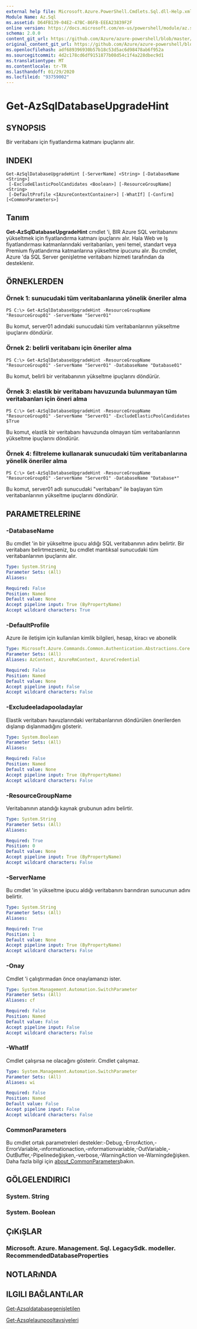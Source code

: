 ```yaml
---
external help file: Microsoft.Azure.PowerShell.Cmdlets.Sql.dll-Help.xml
Module Name: Az.Sql
ms.assetid: D64FB139-04E2-47BC-86FB-EEEA23839F2F
online version: https://docs.microsoft.com/en-us/powershell/module/az.sql/get-azsqldatabaseupgradehint
schema: 2.0.0
content_git_url: https://github.com/Azure/azure-powershell/blob/master/src/Sql/Sql/help/Get-AzSqlDatabaseUpgradeHint.md
original_content_git_url: https://github.com/Azure/azure-powershell/blob/master/src/Sql/Sql/help/Get-AzSqlDatabaseUpgradeHint.md
ms.openlocfilehash: adf689396930b57b18c53d5ac6d98478ab6f952a
ms.sourcegitcommit: 4d2c178cd6df9151877b08d54c1f4a228dbec9d1
ms.translationtype: MT
ms.contentlocale: tr-TR
ms.lasthandoff: 01/29/2020
ms.locfileid: "93759002"
---
```

# Get-AzSqlDatabaseUpgradeHint

## SYNOPSIS
Bir veritabanı için fiyatlandırma katmanı ipuçlarını alır.

## INDEKI

```
Get-AzSqlDatabaseUpgradeHint [-ServerName] <String> [-DatabaseName <String>]
 [-ExcludeElasticPoolCandidates <Boolean>] [-ResourceGroupName] <String>
 [-DefaultProfile <IAzureContextContainer>] [-WhatIf] [-Confirm] [<CommonParameters>]
```

## Tanım
**Get-AzSqlDatabaseUpgradeHint** cmdlet 'i, BIR Azure SQL veritabanını yükseltmek için fiyatlandırma katmanı ipuçlarını alır.
Hala Web ve Iş fiyatlandırması katmanlarındaki veritabanları, yeni temel, standart veya Premium fiyatlandırma katmanlarına yükseltme ipucunu alır.
Bu cmdlet, Azure 'da SQL Server genişletme veritabanı hizmeti tarafından da desteklenir.

## ÖRNEKLERDEN

### Örnek 1: sunucudaki tüm veritabanlarına yönelik öneriler alma
```
PS C:\> Get-AzSqlDatabaseUpgradeHint -ResourceGroupName "ResourceGroup01" -ServerName "Server01"
```

Bu komut, server01 adındaki sunucudaki tüm veritabanlarının yükseltme ipuçlarını döndürür.

### Örnek 2: belirli veritabanı için öneriler alma
```
PS C:\> Get-AzSqlDatabaseUpgradeHint -ResourceGroupName "ResourceGroup01" -ServerName "Server01" -DatabaseName "Database01"
```

Bu komut, belirli bir veritabanının yükseltme ipuçlarını döndürür.

### Örnek 3: elastik bir veritabanı havuzunda bulunmayan tüm veritabanları için öneri alma
```
PS C:\> Get-AzSqlDatabaseUpgradeHint -ResourceGroupName "ResourceGroup01" -ServerName "Server01" -ExcludeElasticPoolCandidates $True
```

Bu komut, elastik bir veritabanı havuzunda olmayan tüm veritabanlarının yükseltme ipuçlarını döndürür.

### Örnek 4: filtreleme kullanarak sunucudaki tüm veritabanlarına yönelik öneriler alma
```
PS C:\> Get-AzSqlDatabaseUpgradeHint -ResourceGroupName "ResourceGroup01" -ServerName "Server01" -DatabaseName "Database*"
```

Bu komut, server01 adlı sunucudaki "veritabanı" ile başlayan tüm veritabanlarının yükseltme ipuçlarını döndürür.

## PARAMETRELERINE

### -DatabaseName
Bu cmdlet 'in bir yükseltme ipucu aldığı SQL veritabanının adını belirtir.
Bir veritabanı belirtmezseniz, bu cmdlet mantıksal sunucudaki tüm veritabanlarının ipuçlarını alır.

```yaml
Type: System.String
Parameter Sets: (All)
Aliases:

Required: False
Position: Named
Default value: None
Accept pipeline input: True (ByPropertyName)
Accept wildcard characters: True
```

### -DefaultProfile
Azure ile iletişim için kullanılan kimlik bilgileri, hesap, kiracı ve abonelik

```yaml
Type: Microsoft.Azure.Commands.Common.Authentication.Abstractions.Core.IAzureContextContainer
Parameter Sets: (All)
Aliases: AzContext, AzureRmContext, AzureCredential

Required: False
Position: Named
Default value: None
Accept pipeline input: False
Accept wildcard characters: False
```

### -Excludeeladapooladaylar
Elastik veritabanı havuzlarındaki veritabanlarının döndürülen önerilerden dışlanıp dışlanmadığını gösterir.

```yaml
Type: System.Boolean
Parameter Sets: (All)
Aliases:

Required: False
Position: Named
Default value: None
Accept pipeline input: True (ByPropertyName)
Accept wildcard characters: False
```

### -ResourceGroupName
Veritabanının atandığı kaynak grubunun adını belirtir.

```yaml
Type: System.String
Parameter Sets: (All)
Aliases:

Required: True
Position: 0
Default value: None
Accept pipeline input: True (ByPropertyName)
Accept wildcard characters: False
```

### -ServerName
Bu cmdlet 'in yükseltme ipucu aldığı veritabanını barındıran sunucunun adını belirtir.

```yaml
Type: System.String
Parameter Sets: (All)
Aliases:

Required: True
Position: 1
Default value: None
Accept pipeline input: True (ByPropertyName)
Accept wildcard characters: False
```

### -Onay
Cmdlet 'i çalıştırmadan önce onaylamanızı ister.

```yaml
Type: System.Management.Automation.SwitchParameter
Parameter Sets: (All)
Aliases: cf

Required: False
Position: Named
Default value: False
Accept pipeline input: False
Accept wildcard characters: False
```

### -WhatIf
Cmdlet çalışırsa ne olacağını gösterir.
Cmdlet çalışmaz.

```yaml
Type: System.Management.Automation.SwitchParameter
Parameter Sets: (All)
Aliases: wi

Required: False
Position: Named
Default value: False
Accept pipeline input: False
Accept wildcard characters: False
```

### CommonParameters
Bu cmdlet ortak parametreleri destekler:-Debug,-ErrorAction,-ErrorVariable,-ınformationaction,-ınformationvariable,-OutVariable,-OutBuffer,-Pipelinedeğişken,-verbose,-WarningAction ve-Warningdeğişken. Daha fazla bilgi için [about_CommonParameters](https://go.microsoft.com/fwlink/?LinkID=113216)bakın.

## GÖLGELENDIRICI

### System. String

### System. Boolean

## ÇıKıŞLAR

### Microsoft. Azure. Management. Sql. LegacySdk. modeller. RecommendedDatabaseProperties

## NOTLARıNDA

## ILGILI BAĞLANTıLAR

[Get-Azsqldatabasegenişletilen](./Get-AzSqlDatabaseExpanded.md)

[Get-Azsqlelaunpooltavsiyeleri](./Get-AzSqlElasticPoolRecommendation.md)


